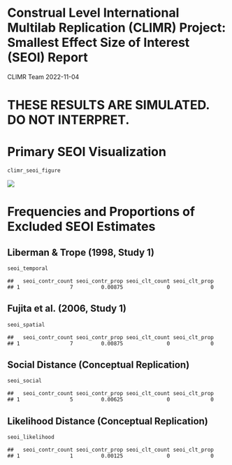 Construal Level International Multilab Replication (CLIMR) Project:
Smallest Effect Size of Interest (SEOI) Report
================
CLIMR Team
2022-11-04

# **THESE RESULTS ARE SIMULATED. DO NOT INTERPRET.**

# Primary SEOI Visualization

``` r
climr_seoi_figure
```

![](C:/Projects/CLIMR/reports/CLIMR_seoi_report_files/figure-gfm/unnamed-chunk-1-1.png)<!-- -->

# Frequencies and Proportions of Excluded SEOI Estimates

## Liberman & Trope (1998, Study 1)

``` r
seoi_temporal
```

    ##   seoi_contr_count seoi_contr_prop seoi_clt_count seoi_clt_prop
    ## 1                7         0.00875              0             0

## Fujita et al. (2006, Study 1)

``` r
seoi_spatial
```

    ##   seoi_contr_count seoi_contr_prop seoi_clt_count seoi_clt_prop
    ## 1                7         0.00875              0             0

## Social Distance (Conceptual Replication)

``` r
seoi_social
```

    ##   seoi_contr_count seoi_contr_prop seoi_clt_count seoi_clt_prop
    ## 1                5         0.00625              0             0

## Likelihood Distance (Conceptual Replication)

``` r
seoi_likelihood
```

    ##   seoi_contr_count seoi_contr_prop seoi_clt_count seoi_clt_prop
    ## 1                1         0.00125              0             0
